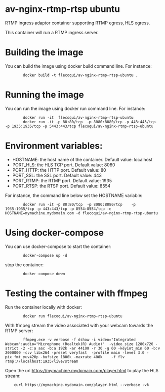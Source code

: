 # av-nginx-rtmp-rtsp ubuntu
RTMP ingress adaptor container supporting RTMP egress, HLS egress.

This container will run a RTMP ingress server.

# Building the image
You can build the image using docker build command line.
For instance:

            docker build -t flecoqui/av-nginx-rtmp-rtsp-ubuntu .


# Running the image
You can run the image using docker run command line.
For instance:

            docker run -it  flecoqui/av-nginx-rtmp-rtsp-ubuntu 
            docker run -it -p 80:80/tcp  -p 8080:8080/tcp -p 443:443/tcp    -p 1935:1935/tcp -p 5443:443/tcp flecoqui/av-nginx-rtmp-rtsp-ubuntu 


# Environment variables:

- HOSTNAME: the host name of the container. Default value: localhost
- PORT_HLS: the HLS TCP port. Default value: 8080
- PORT_HTTP: the HTTP port. Default value: 80
- PORT_SSL: the SSL port. Default value: 443
- PORT_RTMP: the RTMP port. Default value: 1935
- PORT_RTSP: the RTSP port. Default value: 8554

For instance, the command line below set the HOSTNAME variable:

            docker run -it -p 80:80/tcp  -p 8080:8080/tcp    -p 1935:1935/tcp -p 443:443/tcp -p 8554:8554/tcp -e HOSTNAME=mymachine.mydomain.com -d flecoqui/av-nginx-rtmp-rtsp-ubuntu

# Using docker-compose
You can use docker-compose to start the container:

            docker-compose up -d

stop the container:

            docker-compose down


# Testing the container with ffmpeg
Run the container locally with docker:

            docker run flecoqui/av-nginx-rtmp-rtsp-ubuntu

With ffmpeg stream the video associated with your webcam towards the RTMP server:

            ffmpeg.exe -v verbose -f dshow -i video="Integrated Webcam":audio="Microphone (Realtek(R) Audio)"  -video_size 1280x720 -strict -2 -c:a aac -b:a 192k -ar 44100 -r 30 -g 60 -keyint_min 60 -b:v 2000000 -c:v libx264 -preset veryfast  -profile main -level 3.0 -pix_fmt yuv420p -bufsize 1800k -maxrate 400k    -f flv rtmp://localhost:1935/live/stream

Open the url https://mymachine.mydomain.com/player.html to play the HLS stream:

        curl https://mymachine.mydomain.com/player.html --verbose -vk
